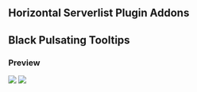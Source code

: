 Horizontal Serverlist Plugin Addons
---------------------------------------

## Black Pulsating Tooltips

### Preview
![](https://vgy.me/666ivb.gif) ![](https://vgy.me/htnABi.gif)
